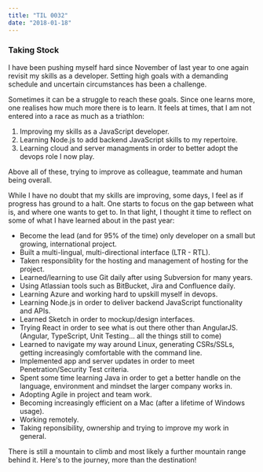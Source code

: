 ```yaml
---
title: "TIL 0032"
date: "2018-01-18"
---
```


### Taking Stock 

I have been pushing myself hard since November of last year to one again revisit my skills as a developer. Setting high goals with a demanding schedule and uncertain circumstances has been a challenge.  

Sometimes it can be a struggle to reach these goals. Since one learns more, one realises how much more there is to learn. It feels at times, that I am not entered into a race as much as a triathlon: 

1. Improving my skills as a JavaScript developer. 
2. Learning Node.js to add backend JavaScript skills to my repertoire. 
3. Learning cloud and server managments in order to better adopt the devops role I now play. 

Above all of these, trying to improve as colleague, teammate and human being overall.

While I have no doubt that my skills are improving, some days, I feel as if progress has ground to a halt. One starts to focus on the gap between what is, and where one wants to get to. In that light, I thought it time to reflect on some of what I have learned about in the past year: 

* Become the lead (and for 95% of the time) only developer on a small but growing, international project.
* Built a multi-lingual, multi-directional interface (LTR - RTL).
* Taken responsiblity for the hosting and management of hosting for the project.
* Learned/learning to use Git daily after using Subversion for many years. 
* Using Atlassian tools such as BitBucket, Jira and Confluence daily.
* Learning Azure and working hard to upskill myself in devops.
* Learning Node.js in order to deliver backend JavaScript functionality and APIs.
* Learned Sketch in order to mockup/design interfaces.
* Trying React in order to see what is out there other than AngularJS. (Angular, TypeScript, Unit Testing... all the things still to come)
* Learned to navigate my way around Linux, generating CSRs/SSLs, getting increasingly comfortable with the command line. 
* Implemented app and server updates in order to meet Penetration/Security Test criteria.
* Spent some time learning Java in order to get a better handle on the language, environment and mindset the larger company works in. 
* Adopting Agile in project and team work. 
* Becoming increasingly efficient on a Mac (after a lifetime of Windows usage).
* Working remotely. 
* Taking reponsibility, ownership and trying to improve my work in general. 


There is still a mountain to climb and most likely a further mountain range behind it. Here's to the journey, more than the destination! 


